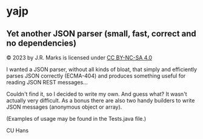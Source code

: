 # yajp
## Yet another JSON parser (small, fast, correct and no dependencies)

© 2023 by J.R. Marks is licensed under [CC BY-NC-SA 4.0](https://creativecommons.org/licenses/by-nc-sa/4.0/)

I wanted a JSON parser, without all kinds of bloat, that simply and efficiently parses JSON correctly (ECMA-404) and produces something useful for reading JSON REST messages...

Couldn't find it, so I decided to write my own. And guess what? It wasn't actually very difficult. As a bonus there are also two handy builders to write JSON messages (anonymous object or array).

(Examples of usage may be found in the Tests.java file.)

CU Hans
